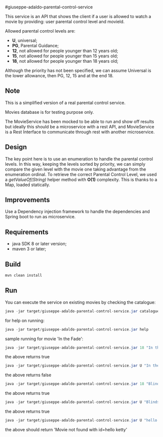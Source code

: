 #giuseppe-adaldo-parental-control-service

This service is an API that shows the client if a user is allowed to watch a movie by providing:
user parental control level and movieId.

Allowed parental control levels are:

- __U__, universal;
- __PG__, Parental Guidance;
- __12__, not allowed for people younger than 12 years old;
- __15__, not allowed for people younger than 15 years old;
- __18__, not allowed for people younger than 18 years old;

Although the priority has not been specified, we can assume Universal is the lower allowance, then PG, 12, 15 and at 
the end 18.

Note
---
This is a simplified version of a real parental control service.

Movies database is for testing purpose only.

The MovieService has been mocked to be able to run and show off results but ideally this should be a microservice 
with a rest API, and MovieService is a Rest Interface to communicate through rest with another microservice.

Design
---
The key point here is to use an enumeration to handle the parental control levels. In this way, keeping the levels 
sorted by priority, we can simply compare the given level with the movie one taking advantage from the enumeration 
ordinal. 
To retrieve the correct Parental Control Level, we used a _getValueOf(String)_ helper method with __O(1)__ 
complexity. This is thanks to a Map, loaded statically.


Improvements
---
Use a Dependency injection framework to handle the dependencies and Spring boot to run as microservice.

Requirements
---

- java SDK 8 or later version;
- maven 3 or later;

Build
---

```bash
mvn clean install
```

Run
---
You can execute the service on existing movies by checking the catalogue:
```java
java -jar target/giuseppe-adaldo-parental-control-service.jar catalogue 
```

for help on running:
```java
java -jar target/giuseppe-adaldo-parental-control-service.jar help 
``` 

sample running for movie 'In the Fade':
```java
java -jar target/giuseppe-adaldo-parental-control-service.jar 18 "In the Fade" 
``` 
the above returns true

```java
java -jar target/giuseppe-adaldo-parental-control-service.jar U "In the Fade" 
``` 
the above returns false

```java
java -jar target/giuseppe-adaldo-parental-control-service.jar 18 "Blindspotting" 
``` 
the above returns true

```java
java -jar target/giuseppe-adaldo-parental-control-service.jar U "Blindspotting" 
``` 
the above returns true

```java
java -jar target/giuseppe-adaldo-parental-control-service.jar U "hello ketty" 
``` 
the above should return 'Movie not found with id=hello ketty'